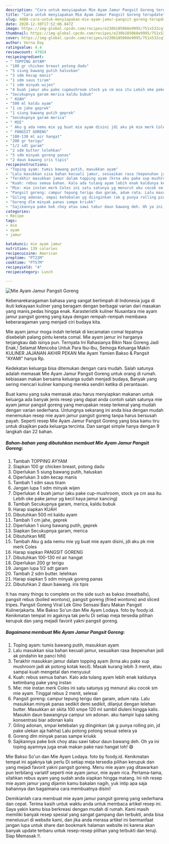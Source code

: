 ```yaml
---
description: "Cara untuk menyiapakan Mie Ayam Jamur Pangsit Goreng terupdate"
title: "Cara untuk menyiapakan Mie Ayam Jamur Pangsit Goreng terupdate"
slug: 4088-cara-untuk-menyiapakan-mie-ayam-jamur-pangsit-goreng-terupdate
date: 2020-12-30T17:52:06.847Z
image: https://img-global.cpcdn.com/recipes/e230b185068e9995/751x532cq70/mie-ayam-jamur-pangsit-goreng-foto-resep-utama.jpg
thumbnail: https://img-global.cpcdn.com/recipes/e230b185068e9995/751x532cq70/mie-ayam-jamur-pangsit-goreng-foto-resep-utama.jpg
cover: https://img-global.cpcdn.com/recipes/e230b185068e9995/751x532cq70/mie-ayam-jamur-pangsit-goreng-foto-resep-utama.jpg
author: Verna Day
ratingvalue: 4.4
reviewcount: 47924
recipeingredient:
- " TOPPING AYYAM"
- "100 gr chicken breast potong dadu"
- "5 siung bawang putih haluskan"
- "3 sdm kecap manis"
- "1 sdm saus tiram"
- "1 sdm minyak wijen"
- "4 buah jamur aku pake cupmushroom stock ya cm asa itu Lebih oke pake jamur yg kecil kaya jamur kancing"
- "Secukupnya garam merica kaldu bubuk"
- " KUAH"
- "500 ml kaldu ayam"
- "1 cm jahe geprek"
- "1 siung bawang putih geprek"
- "Secukupnya garam merica"
- " MIE"
- " Aku g ada nemu mie yg buat mie ayam disini jdi aku pk mie merk Coles"
- " PANGSIT GORENG"
- "100-130 ml air hangat"
- "200 gr terigu"
- "1/2 sdt garam"
- "2 sdm butter lelehkan"
- "5 sdm minyak goreng panas"
- "2 daun bawang iris tipis"
recipeinstructions:
- "Toping ayam: tumis bawang putih, masukkan ayam"
- "Lalu masukkan sisa bahan kecuali jamur, sesuaikan rasa (kepenuhan jadi ak pindahin ke panci hihi)"
- "Terakhir masukkan jamur dalam topping ayam (krna aku pake xup mushroom jadi ak potong kotak kecil). Masak kurang lebih 3 menit, atau sampai kuah mengetal dan menyusut"
- "Kuah: rebus semua bahan. Kalo ada tulang ayam lebih enak kaldunya ketimbang pake yang instan"
- "Mie: mie instan merk Coles ini satu satunya yg menurut aku cocok sm mie ayam. Tinggal rebus 2 menit, selesai"
- "Pangsit goreng: campur tepung terigu dan garam, adum rata. Lalu masukkan minyak panas sedikit demi sedikit, dilanjut dengan lelehan butter. Masukkan air skita 100 smpe 120 ml sambil diuleni hingga kalis. Masukin daun bawangnya campur sm adonan. aku hampir lupa saking konsentrasi biar adonan kalis"
- "Giling adonan, smpai ketebalan yg diinginkan (ak g punya rolling pin, jd pake ulekan aja hahha) Lalu potong potong sesuai selera ya"
- "Goreng dlm minyak panas sampe kriukk"
- "Sajikannya pake bok choy atau sawi tabur daun bawang deh. Oh ya ini toping ayamnya juga enak makan pake nasi hangat loh! 😄"
categories:
- Recipe
tags:
- mie
- ayam
- jamur

katakunci: mie ayam jamur 
nutrition: 139 calories
recipecuisine: American
preptime: "PT22M"
cooktime: "PT57M"
recipeyield: "4"
recipecategory: Lunch

---
```



![Mie Ayam Jamur Pangsit Goreng](https://img-global.cpcdn.com/recipes/e230b185068e9995/751x532cq70/mie-ayam-jamur-pangsit-goreng-foto-resep-utama.jpg)

Kebenarekaragaman bahasa yang sangat berlimpah di Indonesia juga di ikuti kekayaan kuliner yang beragam dengan berbagai varian dari masakan yang manis,pedas hingga enak. Karasteristik kuliner Nusantara mie ayam jamur pangsit goreng yang kaya dengan rempah-rempah membawa keberaragaman yang menjadi ciri budaya kita.


Mie ayam jamur moga indah terletak di kecamatan comal tepatnya disebelah palang pintu kereta comal. Mie ayam jamur ini harganya terjangkau dab isinya pun. Ternyata Ini Rahasianya Bikin Nasi Goreng Jadi Enak,! Selamat Mencoba Untuk Para Ibu-Ibu, Semoga Keluarga Makin KULINER JAJANAN AKHIR PEKAN Mie Ayam Yamien Bakso &amp; Pangsit &#34;AYAMI&#34; hanya Rp.

Kedekatan keluarga bisa ditemukan dengan cara mudah. Salah satunya adalah memasak Mie Ayam Jamur Pangsit Goreng untuk orang di rumah. kebiasaan makan bersama keluarga sudah menjadi budaya, Banyak yang sering mencari kuliner kampung mereka sendiri ketika di perantauan.

Buat kamu yang suka memasak atau harus menyiapkan makanan untuk keluarga ada banyak jenis resep yang dapat anda contoh salah satunya mie ayam jamur pangsit goreng yang merupakan resep terkenal yang mudah dengan varian sederhana. Untungnya sekarang ini anda bisa dengan mudah menemukan resep mie ayam jamur pangsit goreng tanpa harus bersusah payah.
Seperti resep Mie Ayam Jamur Pangsit Goreng yang bisa kamu tiru untuk disajikan pada keluarga tercinta. Dan sangat simple hanya dengan 9 langkah dan 22 bahan.


<!--inarticleads1-->

##### Bahan-bahan yang dibutuhkan membuat Mie Ayam Jamur Pangsit Goreng:

1. Tambah  TOPPING AYYAM
1. Siapkan 100 gr chicken breast, potong dadu
1. Diperlukan 5 siung bawang putih, haluskan
1. Diperlukan 3 sdm kecap manis
1. Tambah 1 sdm saus tiram
1. Jangan lupa 1 sdm minyak wijen
1. Diperlukan 4 buah jamur (aku pake cup-mushroom, stock ya cm asa itu. Lebih oke pake jamur yg kecil kaya jamur kancing)
1. Tambah Secukupnya garam, merica, kaldu bubuk
1. Harap siapkan  KUAH
1. Dibutuhkan 500 ml kaldu ayam
1. Tambah 1 cm jahe, geprek
1. Diperlukan 1 siung bawang putih, geprek
1. Siapkan Secukupnya garam, merica
1. Dibutuhkan  MIE
1. Tambah  Aku g ada nemu mie yg buat mie ayam disini, jdi aku pk mie merk Coles
1. Harap siapkan  PANGSIT GORENG
1. Dibutuhkan 100-130 ml air hangat
1. Diperlukan 200 gr terigu
1. Jangan lupa 1/2 sdt garam
1. Tambah 2 sdm butter. lelehkan
1. Harap siapkan 5 sdm minyak goreng panas
1. Dibutuhkan 2 daun bawang. iris tipis


It has many things to complete on the side such as bakso (meatballs), pangsit rebus (boiled wontons), pangsit goreng (fried wontons) and sliced tripes. Pangsit Goreng Viral Lek Gino Sensasi Baru Makan Pangsit Kulinerjakarta. Mie Bakso So&#39;un dan Mie Ayam Lodaya. foto by foody.id. Kenikmatan tempat ini agaknya tak perlu Di setiap meja tersedia pilihan kerupuk dan yang mejadi favorit yakni pangsit goreng. 

<!--inarticleads2-->

##### Bagaimana membuat  Mie Ayam Jamur Pangsit Goreng:

1. Toping ayam: tumis bawang putih, masukkan ayam
1. Lalu masukkan sisa bahan kecuali jamur, sesuaikan rasa (kepenuhan jadi ak pindahin ke panci hihi)
1. Terakhir masukkan jamur dalam topping ayam (krna aku pake xup mushroom jadi ak potong kotak kecil). Masak kurang lebih 3 menit, atau sampai kuah mengetal dan menyusut
1. Kuah: rebus semua bahan. Kalo ada tulang ayam lebih enak kaldunya ketimbang pake yang instan
1. Mie: mie instan merk Coles ini satu satunya yg menurut aku cocok sm mie ayam. Tinggal rebus 2 menit, selesai
1. Pangsit goreng: campur tepung terigu dan garam, adum rata. Lalu masukkan minyak panas sedikit demi sedikit, dilanjut dengan lelehan butter. Masukkan air skita 100 smpe 120 ml sambil diuleni hingga kalis. Masukin daun bawangnya campur sm adonan. aku hampir lupa saking konsentrasi biar adonan kalis
1. Giling adonan, smpai ketebalan yg diinginkan (ak g punya rolling pin, jd pake ulekan aja hahha) Lalu potong potong sesuai selera ya
1. Goreng dlm minyak panas sampe kriukk
1. Sajikannya pake bok choy atau sawi tabur daun bawang deh. Oh ya ini toping ayamnya juga enak makan pake nasi hangat loh! 😄


Mie Bakso So&#39;un dan Mie Ayam Lodaya. foto by foody.id. Kenikmatan tempat ini agaknya tak perlu Di setiap meja tersedia pilihan kerupuk dan yang mejadi favorit yakni pangsit goreng. Menu mie ayam yag ditawarkan pun terbilang variatif seperti mie ayam jamur, mie ayam rica. Pertama-tama, silahkan rebus ayam yang sudah anda siapkan hingga matang. Ini nih resep mie ayam jamur yang dijamin kamu bakalan nagih, yuk intip apa saja bahannya dan bagaimana cara membuatnya disini! 

Demikianlah cara membuat mie ayam jamur pangsit goreng yang sederhana dan cepat. Terima kasih untuk waktu anda untuk membaca artikel resep ini. Saya yakin kamu bisa berkreasi dengan mudah di rumah. Kami masih memiliki banyak resep spesial yang sangat gampang dan terbukti, anda bisa menelusuri di website kami, dan jika anda merasa artikel ini bermanfaat jangan lupa untuk share dan bookmark halaman website ini karena akan banyak update terbaru untuk resep-resep pilihan yang terbukti dan teruji. Siap Memasak !!. 
